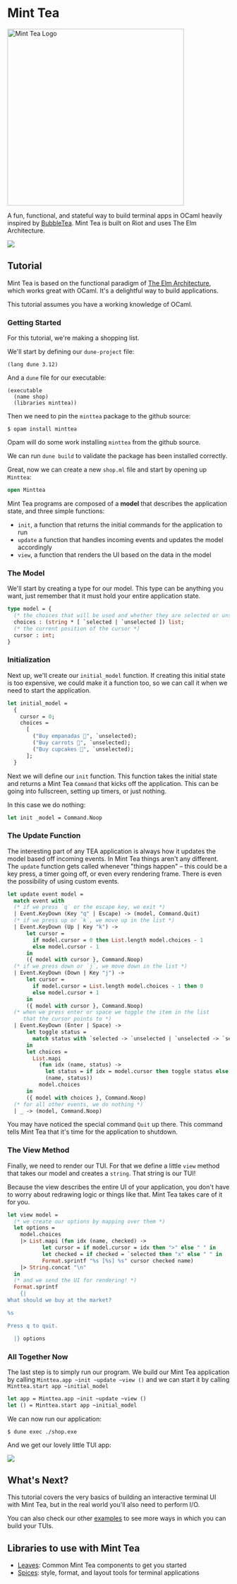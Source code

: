 # Mint Tea
<img src="https://github.com/dmmulroy/minttea/assets/2755722/e9e96e73-1f7f-4b8f-8bb1-445308dfe8bd" alt="Mint Tea Logo" width="400"/>

A fun, functional, and stateful way to build terminal apps in OCaml heavily
inspired by [BubbleTea][bubbletea]. Mint Tea is built on Riot and uses The Elm
Architecture.

[bubbletea]: https://github.com/charmbracelet/bubbletea

<img src="./examples/views/demo.gif"/>

## Tutorial

Mint Tea is based on the functional paradigm of [The Elm
Architecture][tea], which works great with OCaml. It's a delightful
way to build applications.

This tutorial assumes you have a working knowledge of OCaml.

[tea]: https://guide.elm-lang.org/architecture/

### Getting Started

For this tutorial, we're making a shopping list.

We'll start by defining our `dune-project` file:

```dune
(lang dune 3.12)
```

And a `dune` file for our executable:

```dune
(executable
  (name shop)
  (libraries minttea))
```

Then we need to pin the `minttea` package to the github source:

```
$ opam install minttea
```

Opam will do some work installing `minttea` from the github source.

We can run `dune build` to validate the package has been installed correctly.

Great, now we can create a new `shop.ml` file and start by opening up `Minttea`:

```ocaml
open Minttea
```

Mint Tea programs are composed of a **model** that describes the application
state, and three simple functions:

* `init`, a function that returns the initial commands for the application to
  run
* `update` a function that handles incoming events and updates the model
  accordingly
* `view`, a function that renders the UI based on the data in the model

### The Model

We'll start by creating a type for our model. This type can be anything you
want, just remember that it must hold your entire application state.

<!-- $MDX file=./examples/basic/main.ml,part=model -->
```ocaml
type model = {
  (* the choices that will be used and whether they are selected or unselected *)
  choices : (string * [ `selected | `unselected ]) list;
  (* the current position of the cursor *)
  cursor : int;
}
```

### Initialization

Next up, we'll create our `initial_model` function. If creating this initial
state is too expensive, we could make it a function too, so we can call it when
we need to start the application.

<!-- $MDX file=./examples/basic/main.ml,part=initial_model -->
```ocaml
let initial_model =
  {
    cursor = 0;
    choices =
      [
        ("Buy empanadas 🥟", `unselected);
        ("Buy carrots 🥕", `unselected);
        ("Buy cupcakes 🧁", `unselected);
      ];
  }
```

Next we will define our `init` function. This function takes the initial state
and returns a Mint Tea `Command` that kicks off the application. This can be
going into fullscreen, setting up timers, or just nothing. 

In this case we do nothing:

<!-- $MDX file=./examples/basic/main.ml,part=init -->
```ocaml
let init _model = Command.Noop
```

### The Update Function

The interesting part of any TEA application is always how it updates the model
based off incoming events. In Mint Tea things aren't any different. The
`update` function gets called whenever "things happen" – this could be a key
press, a timer going off, or even every rendering frame. There is even the
possibility of using custom events.

<!-- $MDX file=./examples/basic/main.ml,part=update -->
```ocaml
let update event model =
  match event with
  (* if we press `q` or the escape key, we exit *)
  | Event.KeyDown (Key "q" | Escape) -> (model, Command.Quit)
  (* if we press up or `k`, we move up in the list *)
  | Event.KeyDown (Up | Key "k") ->
      let cursor =
        if model.cursor = 0 then List.length model.choices - 1
        else model.cursor - 1
      in
      ({ model with cursor }, Command.Noop)
  (* if we press down or `j`, we move down in the list *)
  | Event.KeyDown (Down | Key "j") ->
      let cursor =
        if model.cursor = List.length model.choices - 1 then 0
        else model.cursor + 1
      in
      ({ model with cursor }, Command.Noop)
  (* when we press enter or space we toggle the item in the list
     that the cursor points to *)
  | Event.KeyDown (Enter | Space) ->
      let toggle status =
        match status with `selected -> `unselected | `unselected -> `selected
      in
      let choices =
        List.mapi
          (fun idx (name, status) ->
            let status = if idx = model.cursor then toggle status else status in
            (name, status))
          model.choices
      in
      ({ model with choices }, Command.Noop)
  (* for all other events, we do nothing *)
  | _ -> (model, Command.Noop)
```

You may have noticed the special command `Quit` up there. This command tells
Mint Tea that it's time for the application to shutdown.

### The View Method

Finally, we need to render our TUI. For that we define a little `view` method
that takes our model and creates a `string`. That string is our TUI!

Because the view describes the entire UI of your application, you don't have to
worry about redrawing logic or things like that. Mint Tea takes care of it for
you.

<!-- $MDX file=./examples/basic/main.ml,part=view -->
```ocaml
let view model =
  (* we create our options by mapping over them *)
  let options =
    model.choices
    |> List.mapi (fun idx (name, checked) ->
           let cursor = if model.cursor = idx then ">" else " " in
           let checked = if checked = `selected then "x" else " " in
           Format.sprintf "%s [%s] %s" cursor checked name)
    |> String.concat "\n"
  in
  (* and we send the UI for rendering! *)
  Format.sprintf
    {|
What should we buy at the market?

%s

Press q to quit.

  |} options
```

### All Together Now

The last step is to simply run our program. We build our Mint Tea application
by calling `Minttea.app ~init ~update ~view ()` and we can start it by calling
`Minttea.start app ~initial_model`

<!-- $MDX file=./examples/basic/main.ml,part=start -->
```ocaml
let app = Minttea.app ~init ~update ~view ()
let () = Minttea.start app ~initial_model
```

We can now run our application:

`$ dune exec ./shop.exe`

And we get our lovely little TUI app:

<img src="./examples/basic/demo.gif"/>

## What's Next?

This tutorial covers the very basics of building an interactive terminal UI
with Mint Tea, but in the real world you'll also need to perform I/O.

You can also check our other [examples](./examples) to see more ways in which
you can build your TUIs.

## Libraries to use with Mint Tea

* [Leaves](./leaves): Common Mint Tea components to get you started
* [Spices](./spices): style, format, and layout tools for terminal applications
